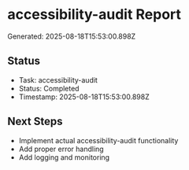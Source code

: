 # accessibility-audit Report

Generated: 2025-08-18T15:53:00.898Z

## Status
- Task: accessibility-audit
- Status: Completed
- Timestamp: 2025-08-18T15:53:00.898Z

## Next Steps
- Implement actual accessibility-audit functionality
- Add proper error handling
- Add logging and monitoring

